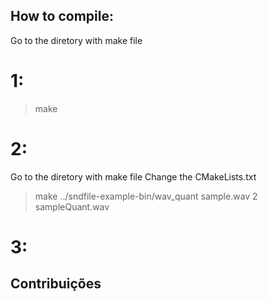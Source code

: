 ## How to compile:

Go to the diretory with make file
# 1:
  > make

# 2:
  Go to the diretory with make file
  Change the CMakeLists.txt
  > make
  > ../sndfile-example-bin/wav_quant sample.wav 2 sampleQuant.wav

# 3:
  

## Contribuições
